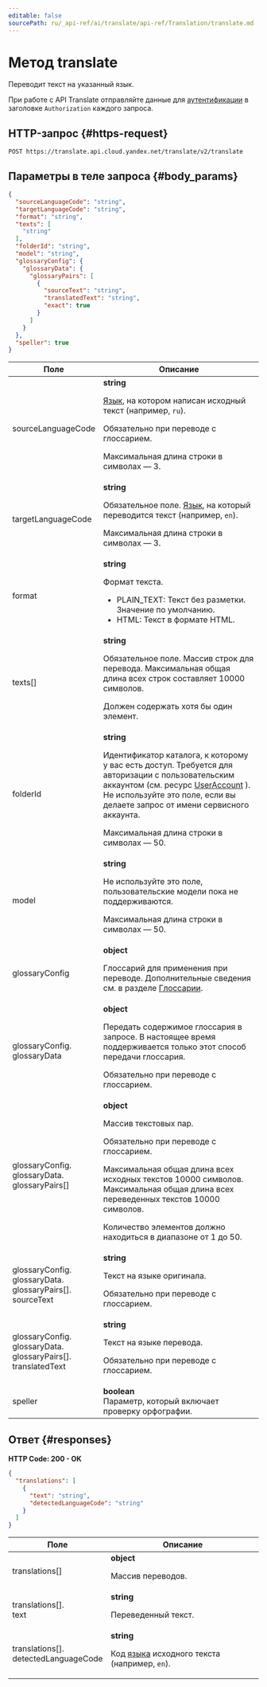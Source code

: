 ```yaml
---
editable: false
sourcePath: ru/_api-ref/ai/translate/api-ref/Translation/translate.md
---
```


# Метод translate
Переводит текст на указанный язык.

При работе с API Translate отправляйте данные для [аутентификации](/docs/translate/api-ref/authentication) в заголовке `Authorization` каждого запроса.
 
## HTTP-запрос {#https-request}
```
POST https://translate.api.cloud.yandex.net/translate/v2/translate
```
 
## Параметры в теле запроса {#body_params}
 
```json 
{
  "sourceLanguageCode": "string",
  "targetLanguageCode": "string",
  "format": "string",
  "texts": [
    "string"
  ],
  "folderId": "string",
  "model": "string",
  "glossaryConfig": {
    "glossaryData": {
      "glossaryPairs": [
        {
          "sourceText": "string",
          "translatedText": "string",
          "exact": true
        }
      ]
    }
  },
  "speller": true
}
```

 
Поле | Описание
--- | ---
sourceLanguageCode | **string**<br><p><a href="/docs/translate/concepts/supported-languages">Язык</a>, на котором написан исходный текст (например, ``ru``).</p> <p>Обязательно при переводе с глоссарием.</p> <p>Максимальная длина строки в символах — 3.</p> 
targetLanguageCode | **string**<br><p>Обязательное поле. <a href="/docs/translate/concepts/supported-languages">Язык</a>, на который переводится текст (например, ``en``).</p> <p>Максимальная длина строки в символах — 3.</p> 
format | **string**<br><p>Формат текста.</p> <ul> <li>PLAIN_TEXT: Текст без разметки. Значение по умолчанию.</li> <li>HTML: Текст в формате HTML.</li> </ul> 
texts[] | **string**<br><p>Обязательное поле. Массив строк для перевода. Максимальная общая длина всех строк составляет 10000 символов.</p> <p>Должен содержать хотя бы один элемент.</p> 
folderId | **string**<br><p>Идентификатор каталога, к которому у вас есть доступ. Требуется для авторизации с пользовательским аккаунтом (см. ресурс <a href="/docs/iam/api-ref/UserAccount#representation">UserAccount</a> ). Не используйте это поле, если вы делаете запрос от имени сервисного аккаунта.</p> <p>Максимальная длина строки в символах — 50.</p> 
model | **string**<br><p>Не используйте это поле, пользовательские модели пока не поддерживаются.</p> <p>Максимальная длина строки в символах — 50.</p> 
glossaryConfig | **object**<br><p>Глоссарий для применения при переводе. Дополнительные сведения см. в разделе <a href="/docs/translate/concepts/glossary">Глоссарии</a>.</p> 
glossaryConfig.<br>glossaryData | **object**<br><p>Передать содержимое глоссария в запросе. В настоящее время поддерживается только этот способ передачи глоссария.</p> <p>Обязательно при переводе с глоссарием.</p>
glossaryConfig.<br>glossaryData.<br>glossaryPairs[] | **object**<br><p>Массив текстовых пар.</p> <p>Обязательно при переводе с глоссарием.</p> <p>Максимальная общая длина всех исходных текстов 10000 символов. Максимальная общая длина всех переведенных текстов 10000 символов.</p> <p>Количество элементов должно находиться в диапазоне от 1 до 50.</p>
glossaryConfig.<br>glossaryData.<br>glossaryPairs[].<br>sourceText | **string**<br><p>Текст на языке оригинала.</p> <p>Обязательно при переводе с глоссарием.</p>
glossaryConfig.<br>glossaryData.<br>glossaryPairs[].<br>translatedText | **string**<br><p>Текст на языке перевода.</p> <p>Обязательно при переводе с глоссарием.</p>
speller | **boolean**<br>Параметр, который включает проверку орфографии.

## Ответ {#responses}
**HTTP Code: 200 - OK**

```json 
{
  "translations": [
    {
      "text": "string",
      "detectedLanguageCode": "string"
    }
  ]
}
```

 
Поле | Описание
--- | ---
translations[] | **object**<br><p>Массив переводов.</p> 
translations[].<br>text | **string**<br><p>Переведенный текст.</p> 
translations[].<br>detectedLanguageCode | **string**<br><p>Код <a href="/docs/translate/concepts/supported-languages">языка</a> исходного текста (например, ``en``).</p> 